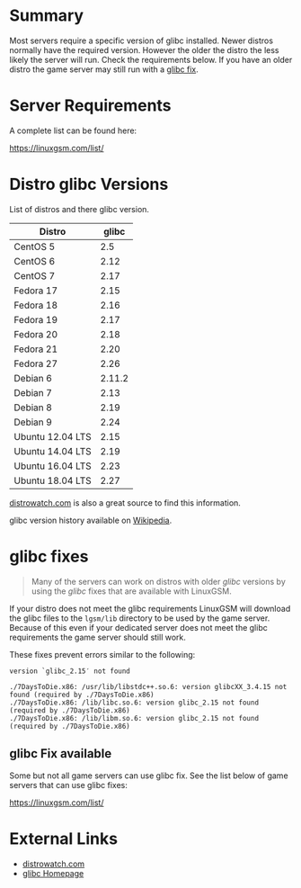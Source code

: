 # Summary
Most servers require a specific version of glibc installed. Newer distros normally have the required version. However the older the distro the less likely the server will run. Check the requirements below. If you have an older distro the game server may still run with a [glibc fix](#glibc-fixes).

Server Requirements
===================
A complete list can be found here:

https://linuxgsm.com/list/

Distro glibc Versions
====================
List of distros and there glibc version.

| Distro           | glibc   |
|------------------|---------|
| CentOS 5         | 2.5     |
| CentOS 6         | 2.12    |
| CentOS 7         | 2.17    |
| Fedora 17        | 2.15    |
| Fedora 18        | 2.16    |
| Fedora 19        | 2.17    |
| Fedora 20        | 2.18    |
| Fedora 21        | 2.20    |
| Fedora 27        | 2.26    |
| Debian 6         | 2.11.2  |
| Debian 7         | 2.13    |
| Debian 8         | 2.19    |
| Debian 9         | 2.24    |
| Ubuntu 12.04 LTS | 2.15    |
| Ubuntu 14.04 LTS | 2.19    |
| Ubuntu 16.04 LTS | 2.23    |
| Ubuntu 18.04 LTS | 2.27    |

[distrowatch.com](http://distrowatch.com) is also a great source to find this information.

glibc version history available on [Wikipedia](https://en.wikipedia.org/wiki/GNU_C_Library#Version_history).

glibc fixes
===========

> Many of the servers can work on distros with older _glibc_ versions by using the _glibc_ fixes that are available with LinuxGSM.

If your distro does not meet the glibc requirements LinuxGSM will download the glibc files to the `lgsm/lib` directory to be used by the game server. Because of this even if your dedicated server does not meet the glibc requirements the game server should still work.

These fixes prevent errors similar to the following:
```
version `glibc_2.15′ not found
```
```
./7DaysToDie.x86: /usr/lib/libstdc++.so.6: version glibcXX_3.4.15 not found (required by ./7DaysToDie.x86)
./7DaysToDie.x86: /lib/libc.so.6: version glibc_2.15 not found (required by ./7DaysToDie.x86)
./7DaysToDie.x86: /lib/libm.so.6: version glibc_2.15 not found (required by ./7DaysToDie.x86)
```

glibc Fix available
-------------------
Some but not all game servers can use glibc fix. See the list below of game servers that can use glibc fixes:

https://linuxgsm.com/list/

External Links
==============

* [distrowatch.com](http://distrowatch.com/)
* [glibc Homepage](http://www.gnu.org/software/libc/)